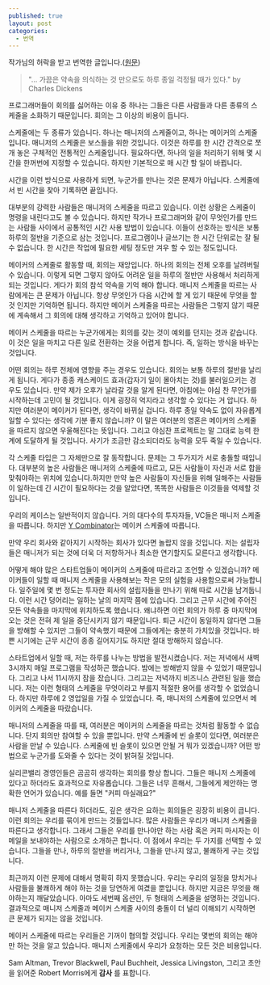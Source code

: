 ```yaml
---
published: true
layout: post
categories:
  - 번역
---
```


작가님의 허락을 받고 번역한 글입니다.([원문](http://www.paulgraham.com/makersschedule.html))

> "... 가끔은 약속을 의식하는 것 만으로도 하루 종일 걱정될 때가 있다." by Charles Dickens

프로그래머들이 회의를 싫어하는 이유 중 하나는 그들은 다른 사람들과 다른 종류의 스케줄을 소화하기 때문입니다. 회의는 그 이상의 비용이 듭니다.

스케줄에는 두 종류가 있습니다. 하나는 매니저의 스케줄이고, 하나는 메이커의 스케줄입니다. 매니저의 스케줄은 보스들을 위한 것입니다. 이것은 하루를 한 시간 간격으로 쪼개 놓은 구체적인 전통적인 스케줄입니다. 필요하다면, 하나의 일을 처리하기 위해 몇 시간을 한꺼번에 지정할 수 있습니다. 하지만 기본적으로 매 시간 할 일이 바뀝니다.

시간을 이런 방식으로 사용하게 되면, 누군가를 만나는 것은 문제가 아닙니다. 스케줄에서 빈 시간을 찾아 기록하면 끝입니다.

대부분의 강력한 사람들은 매니저의 스케줄을 따르고 있습니다. 이런 상황은 스케줄이 명령을 내린다고도 볼 수 있습니다. 하지만 작가나 프로그래머와 같이 무엇인가를 만드는 사람들 사이에서 공통적인 시간 사용 방법이 있습니다. 이들이 선호하는 방식은 보통 하루의 절반을 기준으로 삼는 것입니다. 프로그램이나 글쓰기는 한 시간 단위로는 잘 될 수 없습니다. 한 시간은 작업에 필요한 세팅 정도만 겨우 할 수 있는 정도입니다.

메이커의 스케줄로 활동할 때, 회의는 재앙입니다. 하나의 회의는 전체 오후를 날려버릴 수 있습니다. 이렇게 되면 그렇지 않아도 어려운 일을 하루의 절반만 사용해서 처리하게 되는 것입니다. 게다가 회의 참석 약속을 기억 해야 합니다. 매니저 스케줄을 따르는 사람에게는 큰 문제가 아닙니다. 항상 무엇인가 다음 시간에 할 게 있기 때문에 무엇을 할 것 인지만 기억하면 됩니다. 하지만 메이커 스케줄을 따르는 사람들은 그렇지 않기 때문에 계속해서 그 회의에 대해 생각하고 기억하고 있어야 합니다.

메이커 스케줄을 따르는 누군가에게는 회의를 갖는 것이 예외를 던지는 것과 같습니다. 이 것은 일을 마치고 다른 일로 전환하는 것을 어렵게 합니다. 즉, 일하는 방식을 바꾸는 것입니다.

어떤 회의는 하루 전체에 영향을 주는 경우도 있습니다. 회의는 보통 하루의 절반을 날리게 됩니다. 게다가 종종 캐스케이드 효과(갑자기 일이 몰아치는 것)를 불러일으키는 경우도 있습니다.  만약 제가 오후가 날라갈 것을 알게 된다면, 아침에는 야심 찬 무언가를 시작하는데 고민이 될 것입니다. 이게 굉장히 억지라고 생각할 수 있다는 거 압니다. 하지만 여러분이 메이커가 된다면, 생각이 바뀌실 겁니다. 하루 종일 약속도 없이 자유롭게 일할 수 있다는 생각에 기분 좋지 않습니까? 이 말은 여러분의 영혼은 메이커의 스케줄을 따르지 않으면 우울해진다는 뜻입니다. 그리고 야심찬 프로젝트는 말 그대로 능력 한계에 도달하게 될 것입니다. 사기가 조금만 감소되더라도 능력을 모두 죽일 수 있습니다.

각 스케줄 타입은 그 자체만으로 잘 동작합니다. 문제는 그 두가지가 서로 충돌할 때입니다. 대부분의 높은 사람들은 매니저의 스케줄에 따르고, 모든 사람들이 자신과 서로 합을 맞춰야하는 위치에 있습니다.하지만 만약 높은 사람들이 자신들을 위해 일해주는 사람들이 일하는데 긴 시간이 필요하다는 것을 알았다면, 똑똑한 사람들은 이것들을 억제할 것 입니다.

우리의 케이스는 일반적이지 않습니다. 거의 대다수의 투자자들, VC들은 매니저 스케줄을 따릅니다. 하지만 [Y Combinator](https://ycombinator.com)는 메이커 스케줄에 따릅니다. 

만약 우리 회사와 같아지기 시작하는 회사가 있다면 놀랍지 않을 것입니다. 저는 설립자들은 매니저가 되는 것에 더욱 더 저항하거나 최소한 연기할지도 모른다고 생각합니다.

어떻게 해야 많은 스타트업들이 메이커의 스케줄에 따르라고 조언할 수 있겠습니까? 메이커들이 일할 때 매니저 스케줄을 사용해보는 작은 모의 실험을 사용함으로써 가능합니다. 일주일에 몇 번 정도는 투자한 회사의 설립자들을 만나기 위해 따로 시간을 남겨둡니다. 이런 시간 덩어리는 일하는 날의 마지막 쯤에 있습니다. 그리고 근무 시간에 주어진 모든 약속들을 마지막에 위치하도록 했습니다. 왜냐하면 이런 회의가 하루 중 마지막에 오는 것은 전혀 제 일을 중단시키지 않기 때문입니다. 퇴근 시간이 동일하지 않다면 그들을 방해할 수 있지만 그들이 약속했기 때문에 그들에게는 충분히 가치있을 것입니다. 바쁜 시기에는 근무 시간이 종종 길어지기도 하지만 절대 방해하지 않습니다.

스타트업에서 일할 때, 저는 하루를 나누는 방법을 발전시켰습니다. 저는 저녁에서 새벽 3시까지 매일 프로그램을 작성하곤 했습니다. 밤에는 방해받지 않을 수 있었기 때문입니다. 그리고 나서 11시까지 잠을 잤습니다. 그리고는 저녁까지 비즈니스 관련된 일을 했습니다. 저는 이런 형태의 스케줄을 무엇이라고 부를지 적절한 용어를 생각할 수 없었습니다. 하지만 하루에 2 영업일을 가질 수 있었습니다. 즉, 매니저의 스케줄에 있으면서 메이커의 스케줄을 따랐습니다.

매니저의 스케줄을 따를 때, 여러분은 메이커의 스케줄을 따르는 것처럼 활동할 수 없습니다. 단지 회의만 참여할 수 있을 뿐입니다. 만약 스케줄에 빈 슬롯이 있다면, 여러분은 사람을 만날 수 있습니다. 스케줄에 빈 슬롯이 있으면 안될 거 뭐가 있겠습니까? 어떤 방법으로 누군가를 도와줄 수 있다는 것이 밝혀질 것입니다.

실리콘밸리 경영인들은 곰곰히 생각하는 회의를 항상 합니다. 그들은 매니저 스케줄에 있다고 하더라도 효과적으로 자유롭습니다. 그들은 너무 흔해서, 그들에게 제안하는 명확한 언어가 있습니다. 예를 들면 "커피 마실래요?"

매니저 스케줄을 따른다 하더라도, 깊은 생각은 요하는 회의들은 굉장히 비용이 큽니다. 이런 회의는 우리를 묶이게 만드는 것들입니다. 많은 사람들은 우리가 매니저 스케줄을 따른다고 생각합니다. 그래서 그들은 우리를 만나야만 하는 사람 혹은 커피 마시자는 이메일을 보내야하는 사람으로 소개하곤 합니다. 이 점에서 우리는 두 가지를 선택할 수 있습니다. 그들을 만나, 하루의 절반을 버리거나, 그들을 만나지 않고, 불쾌하게 구는 것입니다. 

최근까지 이런 문제에 대해서 명확히 하지 못했습니다. 우리는 우리의 일정을 망치거나 사람들을 불쾌하게 해야 하는 것을 당연하게 여겼을 뿐입니다. 하지만 지금은 무엇을 해야하는지 깨달았습니다. 아마도 세번째 옵션인, 두 형태의 스케줄을 설명하는 것입니다. 결과적으로 매니저 스케줄과 메이커 스케줄 사이의 충돌이 더 널리 이해되기 시작하면 큰 문제가 되지는 않을 것입니다.

메이커 스케줄에 따르는 우리들은 기꺼이 협의할 것입니다. 우리는 몇번의 회의는 해야만 하는 것을 알고 있습니다. 매니저 스케줄에서 우리가 요청하는 모든 것은 비용입니다.

Sam Altman, Trevor Blackwell, Paul Buchheit, Jessica Livingston, 그리고 초안을 읽어준 Robert Morris에게 **감사** 를 표합니다.
